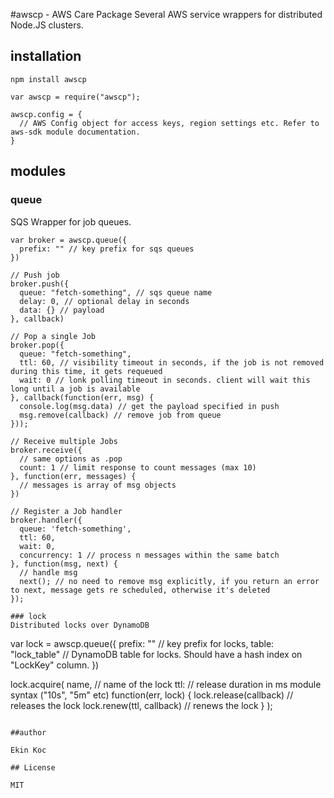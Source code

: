 #awscp - AWS Care Package
Several AWS service wrappers for distributed Node.JS clusters.

## installation
```
npm install awscp
```

```
var awscp = require("awscp");

awscp.config = {
  // AWS Config object for access keys, region settings etc. Refer to aws-sdk module documentation.
}
```

## modules
### queue
SQS Wrapper for job queues.

```
var broker = awscp.queue({
  prefix: "" // key prefix for sqs queues
})

// Push job
broker.push({
  queue: "fetch-something", // sqs queue name
  delay: 0, // optional delay in seconds
  data: {} // payload
}, callback)

// Pop a single Job
broker.pop({
  queue: "fetch-something",
  ttl: 60, // visibility timeout in seconds, if the job is not removed during this time, it gets requeued
  wait: 0 // lonk polling timeout in seconds. client will wait this long until a job is available
}, callback(function(err, msg) {
  console.log(msg.data) // get the payload specified in push
  msg.remove(callback) // remove job from queue
}));

// Receive multiple Jobs
broker.receive({
  // same options as .pop
  count: 1 // limit response to count messages (max 10)
}, function(err, messages) {
  // messages is array of msg objects
})

// Register a Job handler
broker.handler({
  queue: 'fetch-something',
  ttl: 60,
  wait: 0,
  concurrency: 1 // process n messages within the same batch
}, function(msg, next) {
  // handle msg
  next(); // no need to remove msg explicitly, if you return an error to next, message gets re scheduled, otherwise it's deleted
});

### lock
Distributed locks over DynamoDB

```
var lock = awscp.queue({
  prefix: "" // key prefix for locks,
  table: "lock_table" // DynamoDB table for locks. Should have a hash index on "LockKey" column.
})

lock.acquire(
  name, // name of the lock
  ttl: // release duration in ms module syntax ("10s", "5m" etc)
  function(err, lock) {
    lock.release(callback) // releases the lock
    lock.renew(ttl, callback) // renews the lock
  }
);
```

##author

Ekin Koc

## License

MIT
